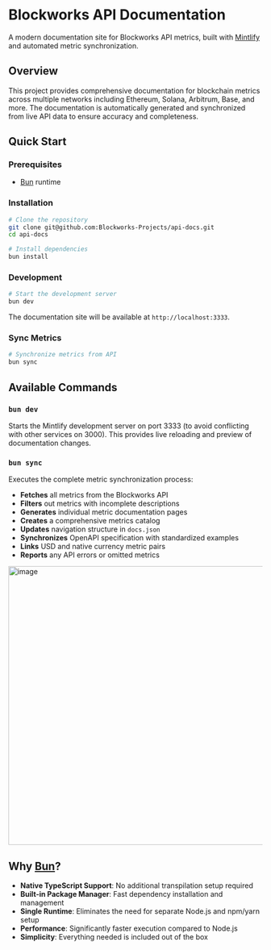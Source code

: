 # Blockworks API Documentation

A modern documentation site for Blockworks API metrics, built with [Mintlify](https://mintlify.com) and automated metric synchronization.

## Overview

This project provides comprehensive documentation for blockchain metrics across multiple networks including Ethereum, Solana, Arbitrum, Base, and more. The documentation is automatically generated and synchronized from live API data to ensure accuracy and completeness.

## Quick Start

### Prerequisites

- [Bun](https://bun.sh) runtime

### Installation

```bash
# Clone the repository
git clone git@github.com:Blockworks-Projects/api-docs.git
cd api-docs

# Install dependencies
bun install
```

### Development

```bash
# Start the development server
bun dev
```

The documentation site will be available at `http://localhost:3333`.

### Sync Metrics

```bash
# Synchronize metrics from API
bun sync
```

## Available Commands

### `bun dev`
Starts the Mintlify development server on port 3333 (to avoid conflicting with other services on 3000). This provides live reloading and preview of documentation changes.

### `bun sync`
Executes the complete metric synchronization process:

- **Fetches** all metrics from the Blockworks API
- **Filters** out metrics with incomplete descriptions
- **Generates** individual metric documentation pages
- **Creates** a comprehensive metrics catalog
- **Updates** navigation structure in `docs.json`
- **Synchronizes** OpenAPI specification with standardized examples
- **Links** USD and native currency metric pairs
- **Reports** any API errors or omitted metrics

<img width="621" height="553" alt="image" src="https://github.com/user-attachments/assets/0a7d9eae-23dd-41e5-946b-597cf844759b" />

## Why [Bun](https://bun.sh)?

- **Native TypeScript Support**: No additional transpilation setup required
- **Built-in Package Manager**: Fast dependency installation and management
- **Single Runtime**: Eliminates the need for separate Node.js and npm/yarn setup
- **Performance**: Significantly faster execution compared to Node.js
- **Simplicity**: Everything needed is included out of the box

